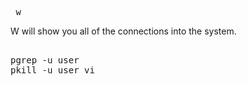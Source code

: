 <pre> w </pre>
W will show you all of the connections into the system.

<pre> 
pgrep -u user
pkill -u user vi
</pre>


